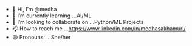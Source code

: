 - 👋 Hi, I’m @medha
- 🌱 I’m currently learning ...AI/ML
- 💞️ I’m looking to collaborate on ...Python/ML Projects
- 📫 How to reach me ...https://www.linkedin.com/in/medhasakhamuri/ 
- 😄 Pronouns: ...She/her
